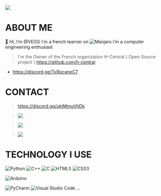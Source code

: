 ![](https://komarev.com/ghpvc/?username=VEGGS)
# ABOUT ME

👋 Hi, I’m @VEGG
i'm a french learner on ![Manjaro](https://img.shields.io/badge/Manjaro-35BF5C?style=for-the-badge&logo=Manjaro&logoColor=white)
i'm a computer engineering enthusiast




> I'm the Owner of the French organization H-Central ( Open Source project ) https://github.com/h-central


 - https://discord.gg/TxRpcaneC7
# CONTACT
>https://discord.gg/uktMmuVhDk

> <img src="https://img.shields.io/badge/Mail-vegg.contact@gmail.com-informational?style=for-the-badge&labelColor=000000&color=000000"/>

> <img src="https://img.shields.io/badge/Twitter-@Im__Vegg-informational?style=for-the-badge&labelColor=000000&color=000000"/>

> <img src="https://img.shields.io/badge/Instagram-@vegg__imd-informational?style=for-the-badge&labelColor=000000&color=000000"/>


# TECHNOLOGY I USE
![Python](https://img.shields.io/badge/python-3670A0?style=for-the-badge&logo=python&logoColor=ffdd54)
![C++](https://img.shields.io/badge/c++-%2300599C.svg?style=for-the-badge&logo=c%2B%2B&logoColor=white)
	![C](https://img.shields.io/badge/c-%2300599C.svg?style=for-the-badge&logo=c&logoColor=white)
	![HTML5](https://img.shields.io/badge/html5-%23E34F26.svg?style=for-the-badge&logo=html5&logoColor=white)
	![CSS3](https://img.shields.io/badge/css3-%231572B6.svg?style=for-the-badge&logo=css3&logoColor=white)

 ![Arduino](https://img.shields.io/badge/-Arduino-00979D?style=for-the-badge&logo=Arduino&logoColor=white)
 
 ![PyCharm](https://img.shields.io/badge/pycharm-143?style=for-the-badge&logo=pycharm&logoColor=black&color=black&labelColor=green)
 ![Visual Studio Code](https://img.shields.io/badge/Visual%20Studio%20Code-0078d7.svg?style=for-the-badge&logo=visual-studio-code&logoColor=white) ...

